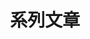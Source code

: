 ---
title: "系列文章"
slug: "series"
layout: "series"
menu:
    main:
        weight: -35
        params: 
            icon: list
---